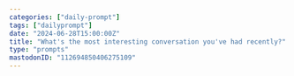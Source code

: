 ```yaml
---
categories: ["daily-prompt"]
tags: ["dailyprompt"]
date: "2024-06-28T15:00:00Z"
title: "What's the most interesting conversation you've had recently?"
type: "prompts"
mastodonID: "112694850406275109"
---
```

